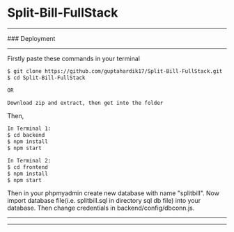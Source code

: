 # Split-Bill-FullStack
<hr>
### Deployment
<hr>

Firstly paste these commands in your terminal
```sh
$ git clone https://github.com/guptahardik17/Split-Bill-FullStack.git
$ cd Split-Bill-FullStack

OR

Download zip and extract, then get into the folder
```
Then,
```sh
In Terminal 1:
$ cd backend
$ npm install
$ npm start
```

```sh
In Terminal 2:
$ cd frontend
$ npm install
$ npm start
```

Then in your phpmyadmin create new database with name "splitbill". Now import database file(i.e. splitbill.sql in directory sql db file) into your database. Then change credentials in backend/config/dbconn.js.

<hr>
<hr>
